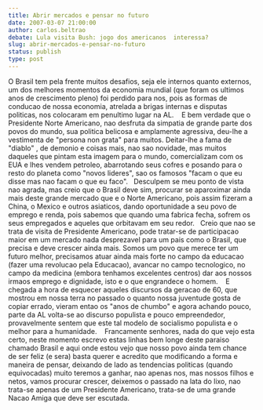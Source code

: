 ```yaml
---
title: Abrir mercados e pensar no futuro
date: 2007-03-07 21:00:00
author: carlos.beltrao
debate: Lula visita Bush: jogo dos americanos  interessa?
slug: abrir-mercados-e-pensar-no-futuro
status: publish 
type: post
---
```


O Brasil tem pela frente muitos desafios, seja ele internos quanto externos, um dos melhores momentos da economia mundial (que foram os ultimos anos de crescimento pleno) foi perdido para nos, pois as formas de conducao de nossa economia, atrelada a brigas internas e disputas politicas, nos colocaram em penultimo lugar na AL.    E bem verdade que o Presidente Norte Americano, nao desfruta da simpatia de grande parte dos povos do mundo, sua politica belicosa e amplamente agressiva, deu-lhe a vestimenta de "persona non grata" para muitos. Deitar-lhe a fama de "diablo" , de demonio e coisas mais, nao sao novidade, mas muitos daqueles que pintam esta imagem para o mundo, comercializam com os EUA e lhes vendem petroleo, abarrotando seus cofres e posando para o resto do planeta como "novos lideres", sao os famosos "facam o que eu disse mas nao facam o que eu faco".   Desculpem se meu ponto de vista nao agrada, mas creio que o Brasil deve sim, procurar se aparoximar ainda mais deste grande mercado que e o Norte Americano, pois assim fizeram a China, o Mexico e outros asiaticos, dando oportunidade a seu povo de emprego e renda, pois sabemos que quando uma fabrica fecha, sofrem os seus empregados e aqueles que orbitavam em seu redor.   Creio que nao se trata de visita de Presidente Americano, pode tratar-se de participacao maior em um mercado nada desprezavel para um pais como o Brasil, que precisa e deve crescer ainda mais. Somos um povo que merece ter um futuro melhor, precisamos atuar ainda mais forte no campo da educacao (fazer uma revolucao pela Educacao), avancar no campo tecnologico, no campo da medicina (embora tenhamos excelentes centros) dar aos nossos irmaos emprego e dignidade, isto e o que engrandece o homem.    E chegada a hora de esquecer aqueles discursos da geracao de 60, que mostrou em nossa terra no passado o quanto nossa juventude gosta de copiar errado, vieram entao os "anos de chumbo" e agora achando pouco, parte da AL volta-se ao discurso populista e pouco empreendedor, provavelmente sentem que este tal modelo de socialismo populista e o melhor para a humanidade.    Francamente senhores, nada do que vejo esta certo, neste momento escrevo estas linhas bem longe deste paraiso chamado Brasil e aqui onde estou vejo que nosso povo ainda tem chance de ser feliz (e sera) basta querer e acredito que modificando a forma e maneira de pensar, deixando de lado as tendencias politicas (quando equivocadas) muito teremos a ganhar, nao apenas nos, mas nossos filhos e netos, vamos procurar crescer, deixemos o passado na lata do lixo, nao trata-se apenas de um Presidente Americano, trata-se de uma grande Nacao Amiga que deve ser escutada.
